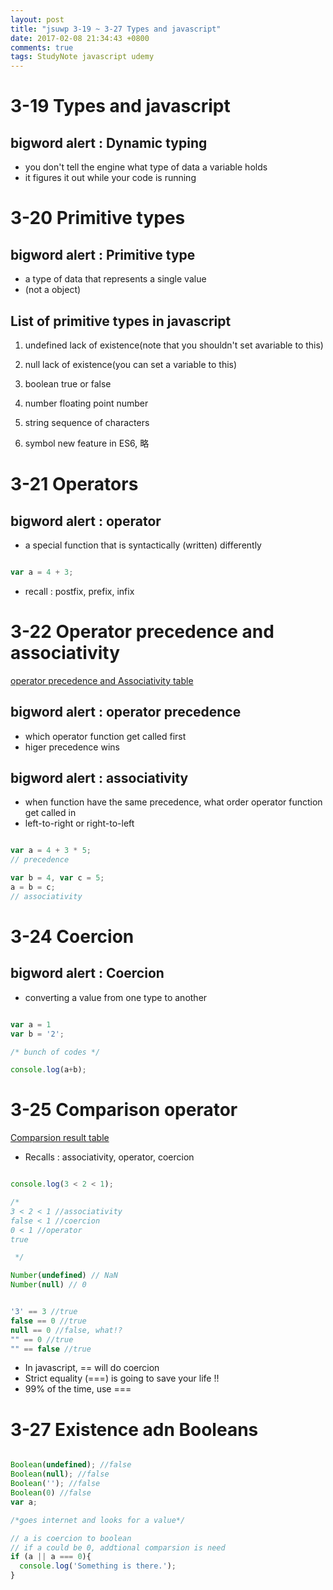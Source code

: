 ```yaml
---
layout: post
title: "jsuwp 3-19 ~ 3-27 Types and javascript"
date: 2017-02-08 21:34:43 +0800
comments: true
tags: StudyNote javascript udemy
---
```


<!--more-->

# 3-19 Types and javascript

## **bigword alert : Dynamic typing**
- you don't tell the engine what type of data a variable holds
- it figures it out while your code is running

# 3-20 Primitive types

## **bigword alert : Primitive type**
- a type of data that represents a single value
- (not a object)

## List of primitive types in javascript

1. undefined
  lack of existence(note that you shouldn't set avariable to this)

2. null
  lack of existence(you can set a variable to this)

3. boolean
  true or false

4. number
  floating point number

5. string
  sequence of characters

6. symbol
  new feature in ES6, 略


# 3-21 Operators

## **bigword alert : operator**
- a special function that is syntactically (written) differently

``` javascript add operator

var a = 4 + 3;

```

- recall : postfix, prefix, infix

# 3-22 Operator precedence and associativity
[operator precedence and Associativity table](https://developer.mozilla.org/zh-TW/docs/Web/JavaScript/Reference/Operators/Operator_Precedence)

## **bigword alert : operator precedence**
- which operator function get called first
- higer precedence wins

## **bigword alert : associativity**
- when function have the same precedence, what order operator function get called in
- left-to-right or right-to-left

``` javascript precedence and associativity

var a = 4 + 3 * 5;
// precedence

var b = 4, var c = 5;
a = b = c;
// associativity

```

# 3-24 Coercion

## **bigword alert : Coercion**
- converting a value from one type to another

``` javascript Coercion

var a = 1
var b = '2';

/* bunch of codes */

console.log(a+b);

```

# 3-25 Comparison operator

[Comparsion result table](https://developer.mozilla.org/zh-TW/docs/Web/JavaScript/Equality_comparisons_and_sameness)

- Recalls : associativity, operator, coercion

``` javascript try it out

console.log(3 < 2 < 1);

/*
3 < 2 < 1 //associativity
false < 1 //coercion
0 < 1 //operator
true

 */

Number(undefined) // NaN
Number(null) // 0

```

``` javascript weird equal operator

'3' == 3 //true
false == 0 //true
null == 0 //false, what!?
"" == 0 //true
"" == false //true

```

- In javascript, == will do coercion
- Strict equality (===) is going to save your life !!
- 99% of the time, use ===

# 3-27 Existence adn Booleans


``` javascript how coercion could be useful

Boolean(undefined); //false
Boolean(null); //false
Boolean(''); //false
Boolean(0) //false
var a;

/*goes internet and looks for a value*/

// a is coercion to boolean
// if a could be 0, addtional comparsion is need
if (a || a === 0){
  console.log('Something is there.');
}

```


